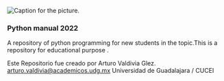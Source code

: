 ![Caption for the picture.](https://wiki.installgentoo.com/images/thumb/e/e4/Python.png/450px-Python.png)
### Python manual 2022
A repository of python programming for new students in the topic.This is a repository for educational purpose .

Este Repositorio fue creado por Arturo Valdivia Glez. 
arturo.valdivia@academicos.udg.mx
Universidad de Guadalajara / CUCEI

